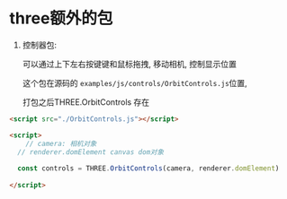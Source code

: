 # three额外的包

1. 控制器包:

   可以通过上下左右按键键和鼠标拖拽, 移动相机, 控制显示位置

   这个包在源码的 `examples/js/controls/OrbitControls.js`位置,

   打包之后THREE.OrbitControls 存在

```html
<script src="./OrbitControls.js"></script>

<script>
	// camera: 相机对象
  // renderer.domElement canvas dom对象
  
  const controls = THREE.OrbitControls(camera, renderer.domElement)
  
</script>
```

